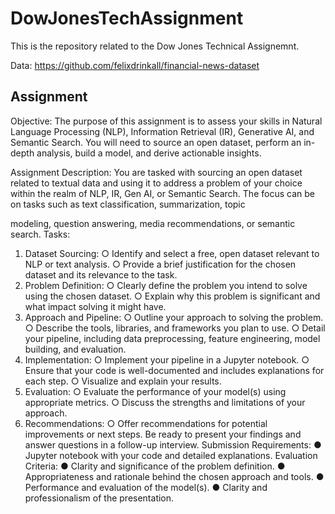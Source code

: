 # DowJonesTechAssignment

This is the repository related to the Dow Jones Technical Assignemnt.

Data: https://github.com/felixdrinkall/financial-news-dataset

## Assignment

Objective: The purpose of this assignment is to assess your skills in Natural Language
Processing (NLP), Information Retrieval (IR), Generative AI, and Semantic Search. You will
need to source an open dataset, perform an in-depth analysis, build a model, and derive
actionable insights.

Assignment Description: You are tasked with sourcing an open dataset related to textual data
and using it to address a problem of your choice within the realm of NLP, IR, Gen AI, or
Semantic Search. The focus can be on tasks such as text classification, summarization, topic

modeling, question answering, media recommendations, or semantic search.
Tasks:
1. Dataset Sourcing:
○ Identify and select a free, open dataset relevant to NLP or text analysis.
○ Provide a brief justification for the chosen dataset and its relevance to the task.
2. Problem Definition:
○ Clearly define the problem you intend to solve using the chosen dataset.
○ Explain why this problem is significant and what impact solving it might have.
3. Approach and Pipeline:
○ Outline your approach to solving the problem.
○ Describe the tools, libraries, and frameworks you plan to use.
○ Detail your pipeline, including data preprocessing, feature engineering, model
building, and evaluation.
4. Implementation:
○ Implement your pipeline in a Jupyter notebook.
○ Ensure that your code is well-documented and includes explanations for each
step.
○ Visualize and explain your results.
5. Evaluation:
○ Evaluate the performance of your model(s) using appropriate metrics.
○ Discuss the strengths and limitations of your approach.
6. Recommendations:
○ Offer recommendations for potential improvements or next steps.
Be ready to present your findings and answer questions in a follow-up interview.
Submission Requirements:
● Jupyter notebook with your code and detailed explanations.
Evaluation Criteria:
● Clarity and significance of the problem definition.
● Appropriateness and rationale behind the chosen approach and tools.
● Performance and evaluation of the model(s).
● Clarity and professionalism of the presentation.